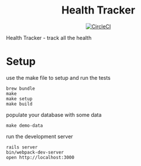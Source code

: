 <h1 align="center">Health Tracker</h1>

<div align="center">

[![CircleCI](https://circleci.com/gh/failure-driven/health-tracker.svg?style=svg)](https://circleci.com/gh/failure-driven/health-tracker)

</div>

Health Tracker - track all the health

# Setup

use the make file to setup and run the tests

```
brew bundle
make
make setup
make build
```

populate your database with some data

```
make demo-data
```

run the development server

```
rails server
bin/webpack-dev-server
open http://localhost:3000
```

